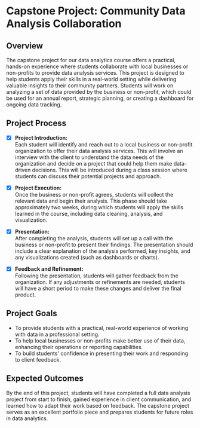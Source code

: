 # Capstone Project: Community Data Analysis Collaboration

## Overview

The capstone project for our data analytics course offers a practical, hands-on experience where students collaborate with local businesses or non-profits to provide data analysis services. This project is designed to help students apply their skills in a real-world setting while delivering valuable insights to their community partners. Students will work on analyzing a set of data provided by the business or non-profit, which could be used for an annual report, strategic planning, or creating a dashboard for ongoing data tracking.

## Project Process

  - [x] **Project Introduction:**  
   Each student will identify and reach out to a local business or non-profit organization to offer their data analysis services. This will involve an interview with the client to understand the data needs of the organization and decide on a project that could help them make data-driven decisions. This will be introduced during a class session where students can discuss their potential projects and approach.

  - [x]  **Project Execution:**  
   Once the business or non-profit agrees, students will collect the relevant data and begin their analysis. This phase should take approximately two weeks, during which students will apply the skills learned in the course, including data cleaning, analysis, and visualization.

- [x]  **Presentation:**  
   After completing the analysis, students will set up a call with the business or non-profit to present their findings. The presentation should include a clear explanation of the analysis performed, key insights, and any visualizations created (such as dashboards or charts).

- [x]  **Feedback and Refinement:**  
   Following the presentation, students will gather feedback from the organization. If any adjustments or refinements are needed, students will have a short period to make these changes and deliver the final product.

## Project Goals

- To provide students with a practical, real-world experience of working with data in a professional setting.
- To help local businesses or non-profits make better use of their data, enhancing their operations or reporting capabilities.
- To build students' confidence in presenting their work and responding to client feedback.

## Expected Outcomes

By the end of this project, students will have completed a full data analysis project from start to finish, gained experience in client communication, and learned how to adapt their work based on feedback. The capstone project serves as an excellent portfolio piece and prepares students for future roles in data analytics.
